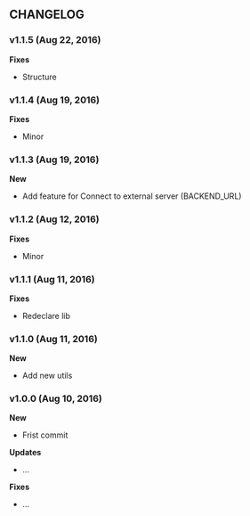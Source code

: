 ## CHANGELOG

### v1.1.5 (Aug 22, 2016)

**Fixes**
- Structure

### v1.1.4 (Aug 19, 2016)

**Fixes**
- Minor

### v1.1.3 (Aug 19, 2016)

**New**
- Add feature for Connect to external server (BACKEND_URL)

### v1.1.2 (Aug 12, 2016)

**Fixes**
- Minor

### v1.1.1 (Aug 11, 2016)

**Fixes**
- Redeclare lib

### v1.1.0 (Aug 11, 2016)

**New**
- Add new utils

### v1.0.0 (Aug 10, 2016)

**New**
- Frist commit

**Updates**
- ...

**Fixes**
- ...
